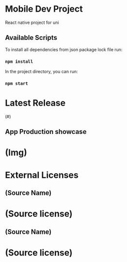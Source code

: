 # Mobile Dev Project
  React native project for uni

## Available Scripts
To install all dependencies from json package lock file run:
### `npm install`

In the project directory, you can run:

### `npm start`

# Latest Release
  (#)
  
## App Production showcase
  # (Img)

# External Licenses
  ## (Source Name)  
  # (Source license)

  ## (Source Name)
  # (Source license)



